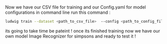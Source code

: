 Now we have our CSV file for training and our Config.yaml for model configurations 
in command line run this command :
```bash
ludwig train --dataset <path_to_csv_file>  --config <path_to_config_file> --output_directory <path_to_export_results>
```
its going to take time be pateint !
once its finished training now we have our own model Image Recognizer for simpsons and ready to test it !
